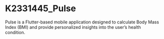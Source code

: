 # K2331445_Pulse
Pulse is a Flutter-based mobile application designed to calculate Body Mass Index (BMI) and provide personalized insights into the user’s health condition.
